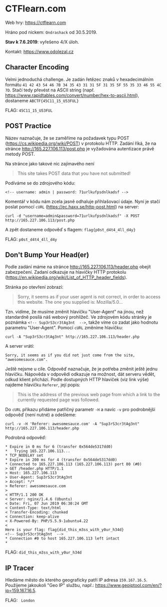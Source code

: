 **CTFlearn.com** 
==========
Web hry: <https://ctflearn.com>

Hráno pod nickem: ```Ondrashack``` od 30.5.2019. 

**Stav k 7.6.2019**: vyřešeno 4/X úloh.

Kontakt: <https://www.odolezal.cz>


Character Encoding
---
Velmi jednoduchá challenge. Je zadán řetězec znaků v hexadecimálním formátu ```41 42 43 54 46 7B 34 35 43 31 31 5F 31 35 5F 55 35 33 46 55 4C 7D```. Stačí tedy převést na ASCII string (např. <https://www.rapidtables.com/convert/number/hex-to-ascii.html>), dostaneme ```ABCTF{45C11_15_U53FUL}```

FLAG: ```45C11_15_U53FUL```


POST Practice
---
Název naznačuje, že se zaměříme na požadavek typu POST (<https://cs.wikipedia.org/wiki/POST>) v protokolu HTTP. Zadání říká, že na stránce <http://165.227.106.113/post.php> je vyžadována autentizace právě metody POST.

Na stránce jako takové nic zajímavého není
> This site takes POST data that you have not submitted!

Podíváme se do zdrojového kódu:

```<!-- username: admin | password: 71urlkufpsdnlkadsf -->```

Komentář v kódu nám zcela jasně odhaluje přihlašovací údaje. Nyní je stačí poslat pomocí ```cURL``` (<https://ec.haxx.se/http-post.html>) na server:

```curl -d "username=admin&password=71urlkufpsdnlkadsf" -X POST http://165.227.106.113/post.php```

A zpět dostaneme odpověď s flagem: ```flag{p0st_d4t4_4ll_d4y}```

FLAG: ```p0st_d4t4_4ll_d4y```


Don't Bump Your Head(er)
---
Podle zadání máme na stránce <http://165.227.106.113/header.php> obejít zabezpečení. Zadaní odkazuje na hlavičky HTTP protokolu (<https://en.wikipedia.org/wiki/List_of_HTTP_header_fields>).

Stránka po otevření zobrazí:
> Sorry, it seems as if your user agent is not correct, in order to access this website. The one you supplied is: Mozilla/5.0...

Tzn. vidíme, že musíme změnit hlavičku "User-Agent" na jinou, než standardně posílá náš webový prohlížeč. Ve zdrojovém kódu stránky je poznámka ```<!-- Sup3rS3cr3tAg3nt  -->```, takže víme co zadat jako hodnotu parametru "User-Agent". Pomocí ```cURL``` změníme hlavičku:

```curl -A "Sup3rS3cr3tAg3nt" http://165.227.106.113/header.php```

A server vrátí:

```Sorry, it seems as if you did not just come from the site, "awesomesauce.com".```

Ještě nejsme u cíle. Odpověď naznačuje, že je potřeba změnit ještě jednu hlavičku. Nápověda v odpovědi odkazuje na možnost, dát serveru vědět, odkud klient přichází. Podle dostupných HTTP hlaviček (viz link výše) najdeme hlavičku ```Referer```, její popis:
> This is the address of the previous web page from which a link to the currently requested page was followed.

Do ```cURL``` příkazu přidáme patřičný parametr ```-H``` a navíc ```-v``` pro podrobnější odpověď (není nutné) a odešleme:

```curl -v -H 'Referer: awesomesauce.com' -A "Sup3rS3cr3tAg3nt" http://165.227.106.113/header.php```

Podrobná odpověď:
```
* Expire in 0 ms for 6 (transfer 0x564de5317dd0)
*   Trying 165.227.106.113...
* TCP_NODELAY set
* Expire in 200 ms for 4 (transfer 0x564de5317dd0)
* Connected to 165.227.106.113 (165.227.106.113) port 80 (#0)
> GET /header.php HTTP/1.1
> Host: 165.227.106.113
> User-Agent: Sup3rS3cr3tAg3nt
> Accept: */*
> Referer: awesomesauce.com
> 
< HTTP/1.1 200 OK
< Server: nginx/1.4.6 (Ubuntu)
< Date: Fri, 07 Jun 2019 06:30:24 GMT
< Content-Type: text/html
< Transfer-Encoding: chunked
< Connection: keep-alive
< X-Powered-By: PHP/5.5.9-1ubuntu4.22
< 
Here is your flag: flag{did_this_m3ss_with_y0ur_h34d}
<!-- Sup3rS3cr3tAg3nt  -->
* Connection #0 to host 165.227.106.113 left intact
* 
```
FLAG: ```did_this_m3ss_with_y0ur_h34d```

IP Tracer
---
Hledáme město do kterého geograficky patří IP adresa ```159.167.16.5```. Použijeme jakoukoli "Geo IP" službu, např.: <https://www.geoiptool.com/en/?ip=159.167.16.5>.

FLAG: ``` London```